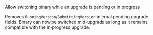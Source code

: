 Allow switching binary while an upgrade is pending or in progress

Removes `RunningVersion`/`SubmittingVersion` internal pending upgrade fields.
Binary can now be switched mid-upgrade as long as it remains compatible with
the in-progress upgrade.
